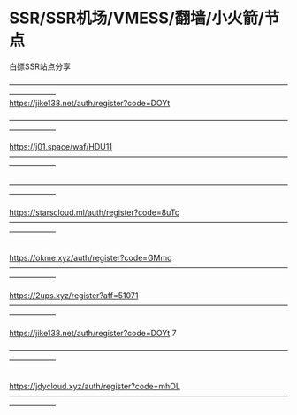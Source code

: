 # SSR/SSR机场/VMESS/翻墙/小火箭/节点
白嫖SSR站点分享


——————————————————————————————————————————  
https://jike138.net/auth/register?code=DOYt

                                        
—————————————————————————————————————————— </br>

https://j01.space/waf/HDU11
</br> 
—————————————————————————————————————————— 
</br> 
</br>
—————————————————————————————————————————— 
</br>
</br>
https://starscloud.ml/auth/register?code=8uTc
</br>
—————————————————————————————————————————— 
</br>

</br>https://okme.xyz/auth/register?code=GMmc
</br>
—————————————————————————————————————————— 
</br>
</br>
https://2ups.xyz/register?aff=51071
</br>
—————————————————————————————————————————— 
</br>
</br>
https://jike138.net/auth/register?code=DOYt
7
</br>

—————————————————————————————————————————— 
</br>
</br>

https://jdycloud.xyz/auth/register?code=mhOL
</br>
—————————————————————————————————————————— 

